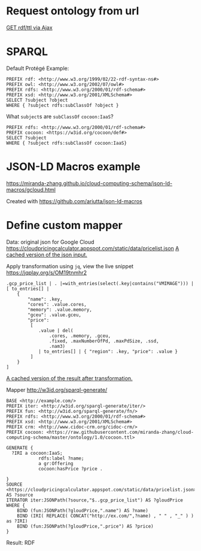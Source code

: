 # Request ontology from url
[GET rdf/ttl via Ajax](ajax.html)

# SPARQL

Default Protégé Example:
```
PREFIX rdf: <http://www.w3.org/1999/02/22-rdf-syntax-ns#>
PREFIX owl: <http://www.w3.org/2002/07/owl#>
PREFIX rdfs: <http://www.w3.org/2000/01/rdf-schema#>
PREFIX xsd: <http://www.w3.org/2001/XMLSchema#>
SELECT ?subject ?object
WHERE { ?subject rdfs:subClassOf ?object }
```

What `subject`s are `subClassOf` `cocoon:IaaS`?
```
PREFIX rdfs: <http://www.w3.org/2000/01/rdf-schema#>
PREFIX cocoon: <https://w3id.org/cocoon/def#>
SELECT ?subject 
WHERE { ?subject rdfs:subClassOf cocoon:IaaS}
```

# JSON-LD Macros example
https://miranda-zhang.github.io/cloud-computing-schema/json-ld-macros/gcloud.html

Created with https://github.com/ariutta/json-ld-macros

# Define custom mapper

Data: original json for Google Cloud
https://cloudpricingcalculator.appspot.com/static/data/pricelist.json
[A cached version of the json input.](pricelist.json)

Apply transformation using `jq`, view the live snippet https://jqplay.org/s/OM19tnmhr2
```
.gcp_price_list | . |=with_entries(select(.key|contains("VMIMAGE"))) | 
[ to_entries[] | 
    {
        "name": .key,
        "cores": .value.cores,
        "memory": .value.memory,
        "gceu": .value.gceu,
        "price": 
         [ 
            .value | del(
                .cores, .memory, .gceu,
                .fixed, .maxNumberOfPd, .maxPdSize, .ssd,
                .nam3)
            | to_entries[] | { "region": .key, "price": .value }
         ] 
    } 
]
```
[A cached version of the result after transformation.](jq/gcloud_vm.json)

Mapper
http://w3id.org/sparql-generate/
```rq
BASE <http://example.com/> 
PREFIX iter: <http://w3id.org/sparql-generate/iter/>
PREFIX fun: <http://w3id.org/sparql-generate/fn/>
PREFIX rdfs: <http://www.w3.org/2000/01/rdf-schema#>
PREFIX xsd: <http://www.w3.org/2001/XMLSchema#>
PREFIX crm: <http://www.cidoc-crm.org/cidoc-crm/>
PREFIX cocoon: <https://raw.githubusercontent.com/miranda-zhang/cloud-computing-schema/master/ontology/1.0/cocoon.ttl>

GENERATE { 
  ?IRI a cocoon:IaaS;
            rdfs:label ?name;
            a gr:Offering 
            cocoon:hasPrice ?price .
    
}
SOURCE <https://cloudpricingcalculator.appspot.com/static/data/pricelist.json> AS ?source
ITERATOR iter:JSONPath(?source,"$..gcp_price_list") AS ?gloudPrice
WHERE {
    BIND (fun:JSONPath(?gloudPrice,".name") AS ?name)
    BIND (IRI( REPLACE( CONCAT("http://ex.com/",?name) , " " , "_" ) ) as ?IRI)
    BIND (fun:JSONPath(?gloudPrice,".price") AS ?price)
}
```

Result: RDF
```
```
